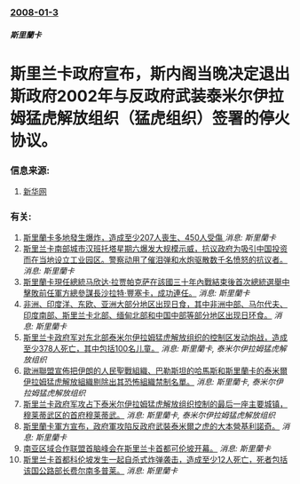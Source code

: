 ### [2008-01-3](/news/2008/01/3/index.md)

##### 斯里蘭卡
# 斯里兰卡政府宣布，斯内阁当晚决定退出斯政府2002年与反政府武装泰米尔伊拉姆猛虎解放组织（猛虎组织）签署的停火协议。




### 信息来源:

1. [新华网](http://news.xinhuanet.com/newscenter/2008-01/03/content_7355744.htm)

### 有关:

1. [斯里蘭卡多地發生爆炸，造成至少207人喪生、450人受傷 ](/zh/news/2019/04/21/斯里蘭卡多地發生爆炸-造成至少207人喪生-450人受傷.md) _消息: 斯里蘭卡_
2. [斯里兰卡南部城市汉班托塔星期六爆发大规模示威，抗议政府为吸引中国投资而在当地设立工业园区。警察动用了催泪弹和水炮驱散数千名愤怒的抗议者。 ](/zh/news/2017/01/7/斯里兰卡南部城市汉班托塔星期六爆发大规模示威-抗议政府为吸引中国投资而在当地设立工业园区-警察动用了催泪弹和水炮驱散数千.md) _消息: 斯里蘭卡_
3. [ 斯里蘭卡現任總統马欣达·拉贾帕克萨在該國三十年內戰結束後首次總統選舉中擊敗前任軍方總參謀長沙拉特·豐塞卡，成功連任。](/zh/news/2010/01/27/斯里蘭卡現任總統马欣达-拉贾帕克萨在該國三十年內戰結束後首次總統選舉中擊敗前任軍方總參謀長沙拉特-豐塞卡-成功連任.md) _消息: 斯里蘭卡_
4. [ 非洲、印度洋、东欧、亚洲大部分地区出现日食，其中非洲中部、马尔代夫、印度南部、斯里兰卡北部、缅甸北部和中国中部等部分地区出现日环食。](/zh/news/2010/01/15/非洲-印度洋-东欧-亚洲大部分地区出现日食-其中非洲中部-马尔代夫-印度南部-斯里兰卡北部-缅甸北部和中国中部等部分地.md) _消息: 斯里蘭卡_
5. [斯里兰卡政府军对东北部泰米尔伊拉姆猛虎解放组织的控制区发动炮战，造成至少378人死亡，其中包括100名儿童。](/zh/news/2009/05/10/斯里兰卡政府军对东北部泰米尔伊拉姆猛虎解放组织的控制区发动炮战-造成至少378人死亡-其中包括100名儿童.md) _消息: 斯里蘭卡, 泰米尔伊拉姆猛虎解放组织_
6. [歐洲聯盟宣佈把伊朗的人民聖戰組織、巴勒斯坦的哈馬斯和斯里蘭卡的泰米爾伊拉姆猛虎解放組織剔除出其恐怖組織禁制名單。](/zh/news/2009/01/26/歐洲聯盟宣佈把伊朗的人民聖戰組織-巴勒斯坦的哈馬斯和斯里蘭卡的泰米爾伊拉姆猛虎解放組織剔除出其恐怖組織禁制名單.md) _消息: 斯里蘭卡, 泰米尔伊拉姆猛虎解放组织_
7. [斯里兰卡政府军攻占下泰米尔伊拉姆猛虎解放组织控制的最后一座主要城镇，穆莱蒂武区的首府穆莱蒂武。](/zh/news/2009/01/25/斯里兰卡政府军攻占下泰米尔伊拉姆猛虎解放组织控制的最后一座主要城镇-穆莱蒂武区的首府穆莱蒂武.md) _消息: 斯里蘭卡, 泰米尔伊拉姆猛虎解放组织_
8. [斯里蘭卡軍方宣布，政府軍攻陷反政府武裝泰米爾之虎的大本營基利諾奇。](/zh/news/2009/01/2/斯里蘭卡軍方宣布-政府軍攻陷反政府武裝泰米爾之虎的大本營基利諾奇.md) _消息: 斯里蘭卡_
9. [ 南亚区域合作联盟首脑峰会在斯里兰卡首都可伦坡开幕。](/zh/news/2008/08/2/南亚区域合作联盟首脑峰会在斯里兰卡首都可伦坡开幕.md) _消息: 斯里蘭卡_
10. [斯里兰卡首都科伦坡发生一起自杀式炸弹袭击，造成至少12人死亡，死者包括该国公路部长费尔南多普莱。](/zh/news/2008/04/6/斯里兰卡首都科伦坡发生一起自杀式炸弹袭击-造成至少12人死亡-死者包括该国公路部长费尔南多普莱.md) _消息: 斯里蘭卡_
